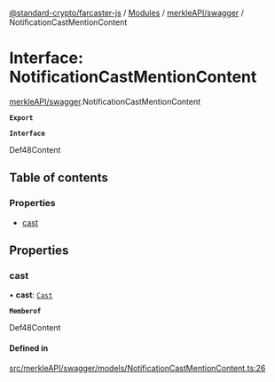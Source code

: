 [@standard-crypto/farcaster-js](../README.md) / [Modules](../modules.md) / [merkleAPI/swagger](../modules/merkleAPI_swagger.md) / NotificationCastMentionContent

# Interface: NotificationCastMentionContent

[merkleAPI/swagger](../modules/merkleAPI_swagger.md).NotificationCastMentionContent

**`Export`**

**`Interface`**

Def48Content

## Table of contents

### Properties

- [cast](merkleAPI_swagger.NotificationCastMentionContent.md#cast)

## Properties

### cast

• **cast**: [`Cast`](merkleAPI_swagger.Cast.md)

**`Memberof`**

Def48Content

#### Defined in

[src/merkleAPI/swagger/models/NotificationCastMentionContent.ts:26](https://github.com/standard-crypto/farcaster-js/blob/main/src/merkleAPI/swagger/models/NotificationCastMentionContent.ts#L26)
